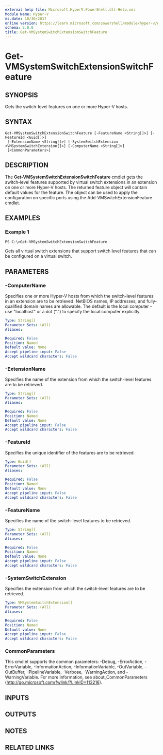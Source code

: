 ```yaml
---
external help file: Microsoft.HyperV.PowerShell.dll-Help.xml
Module Name: Hyper-V
ms.date: 10/30/2017
online version: https://learn.microsoft.com/powershell/module/hyper-v/get-vmsystemswitchextensionswitchfeature?view=windowsserver2012r2-ps&wt.mc_id=ps-gethelp
schema: 2.0.0
title: Get-VMSystemSwitchExtensionSwitchFeature
---
```


# Get-VMSystemSwitchExtensionSwitchFeature

## SYNOPSIS
Gets the switch-level features on one or more Hyper-V hosts.

## SYNTAX

```
Get-VMSystemSwitchExtensionSwitchFeature [-FeatureName <String[]>] [-FeatureId <Guid[]>]
 [-ExtensionName <String[]>] [-SystemSwitchExtension <VMSystemSwitchExtension[]>] [-ComputerName <String[]>]
 [<CommonParameters>]
```

## DESCRIPTION
The **Get-VMSystemSwitchExtensionSwitchFeature** cmdlet gets the switch-level features supported by virtual switch extensions in an extension on one or more Hyper-V hosts.
The returned feature object will contain default values for the feature.
The object can be used to apply the configuration on specific ports using the Add-VMSwitchExtensionFeature cmdlet.

## EXAMPLES

### Example 1
```
PS C:\>Get-VMSystemSwitchExtensionSwitchFeature
```

Gets all virtual switch extensions that support switch level features that can be configured on a virtual switch.

## PARAMETERS

### -ComputerName
Specifies one or more Hyper-V hosts from which the switch-level features in an extension are to be retrieved.
NetBIOS names, IP addresses, and fully-qualified domain names are allowable.
The default is the local computer - use "localhost" or a dot (".") to specify the local computer explicitly.

```yaml
Type: String[]
Parameter Sets: (All)
Aliases: 

Required: False
Position: Named
Default value: None
Accept pipeline input: False
Accept wildcard characters: False
```

### -ExtensionName
Specifies the name of the extension from which the switch-level features are to be retrieved.

```yaml
Type: String[]
Parameter Sets: (All)
Aliases: 

Required: False
Position: Named
Default value: None
Accept pipeline input: False
Accept wildcard characters: False
```

### -FeatureId
Specifies the unique identifier of the features are to be retrieved.

```yaml
Type: Guid[]
Parameter Sets: (All)
Aliases: 

Required: False
Position: Named
Default value: None
Accept pipeline input: False
Accept wildcard characters: False
```

### -FeatureName
Specifies the name of the switch-level features to be retrieved.

```yaml
Type: String[]
Parameter Sets: (All)
Aliases: 

Required: False
Position: Named
Default value: None
Accept pipeline input: False
Accept wildcard characters: False
```

### -SystemSwitchExtension
Specifies the extension from which the switch-level features are to be retrieved.

```yaml
Type: VMSystemSwitchExtension[]
Parameter Sets: (All)
Aliases: 

Required: False
Position: Named
Default value: None
Accept pipeline input: False
Accept wildcard characters: False
```

### CommonParameters
This cmdlet supports the common parameters: -Debug, -ErrorAction, -ErrorVariable, -InformationAction, -InformationVariable, -OutVariable, -OutBuffer, -PipelineVariable, -Verbose, -WarningAction, and -WarningVariable. For more information, see about_CommonParameters (http://go.microsoft.com/fwlink/?LinkID=113216).

## INPUTS

## OUTPUTS

## NOTES

## RELATED LINKS

